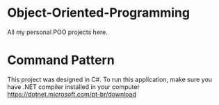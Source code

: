 # Object-Oriented-Programming

All my personal POO projects here.

# Command Pattern
This project was designed in C#. To run this application, make sure you have .NET compiler installed in your computer https://dotnet.microsoft.com/pt-br/download
